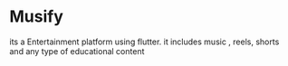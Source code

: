 # Musify
its a Entertainment platform using flutter. it includes music , reels, shorts and any type of educational content

